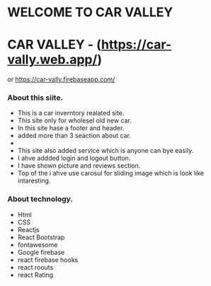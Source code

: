 # WELCOME TO CAR VALLEY

# CAR VALLEY - (https://car-vally.web.app/)
or https://car-vally.firebaseapp.com/

### About this siite.

* This is a car inverntory realated site.
* This site only for wholesel old new car.
* In this site hase a footer and header.
* added more than 3 seaction about car.
*
* This site also added service which is anyone can bye easily.
* I ahve addded login and logout button. 
* I have shown picture and reviews section.
* Top of the i ahve use carosul for sliding image which is look like intaresting.

### About technology.
* Html 
* CSS 
* Reactjs 
* React Bootstrap 
* fontawesome 
* Google firebase 
* react firebase hooks 
* react roouts 
* react Rating
